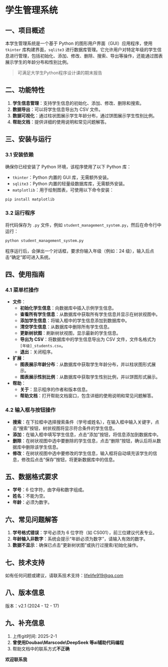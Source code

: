 # 学生管理系统

## 一、项目概述
本学生管理系统是一个基于 Python 的图形用户界面（GUI）应用程序，使用 `tkinter` 库构建界面，`sqlite3` 进行数据库管理。它允许用户对特定年级的学生信息进行管理，包括初始化、添加、修改、删除、搜索、导出等操作，还能通过图表展示学生的年龄分布和性别比例。
> 可满足大学生Python程序设计课的期末报告

## 二、功能特性
1. **学生信息管理**：支持学生信息的初始化、添加、修改、删除和搜索。
2. **数据导出**：可以将学生信息导出为 CSV 文件。
3. **数据可视化**：通过柱状图展示学生年龄分布，通过饼图展示学生性别比例。
4. **帮助文档**：提供详细的使用说明和常见问题解答。

## 三、安装与运行

### 3.1 安装依赖
确保你已经安装了 Python 环境，该程序使用了以下 Python 库：
- `tkinter`：Python 内置的 GUI 库，无需额外安装。
- `sqlite3`：Python 内置的轻量级数据库库，无需额外安装。
- `matplotlib`：用于绘制图表，可使用以下命令安装：
```bash
pip install matplotlib
```

### 3.2 运行程序
将代码保存为 `.py` 文件，例如 `student_management_system.py`，然后在命令行中运行：
```bash
python student_management_system.py
```
程序运行后，会弹出一个对话框，要求你输入年级（例如：24 级），输入后点击“确定”即可进入系统。

## 四、使用指南

### 4.1 菜单栏操作
- **文件**：
  - **初始化学生信息**：向数据库中插入示例学生信息。
  - **查看所有学生信息**：从数据库中获取所有学生信息并显示在树状视图中。
  - **添加学生信息**：将输入框中的学生信息添加到数据库中。
  - **清空学生信息**：从数据库中删除所有学生信息。
  - **更新树状图**：刷新树状视图，显示最新的学生信息。
  - **导出为 CSV**：将数据库中的学生信息导出为 CSV 文件，文件名格式为 `[年级]_students.csv`。
  - **退出**：关闭程序。
- **扩展**：
  - **图表展示年龄分布**：从数据库中获取学生年龄分布，并以柱状图形式展示。
  - **图表展示性别比例**：从数据库中获取学生性别比例，并以饼图形式展示。
- **帮助**：
  - **关于**：显示程序的作者和版本信息。
  - **帮助文档**：打开帮助文档窗口，包含详细的使用说明和常见问题解答。

### 4.2 输入框与按钮操作
- **搜索**：在下拉框中选择搜索条件（学号或姓名），在输入框中输入关键字，点击“搜索”按钮，树状视图将显示符合条件的学生信息。
- **添加**：在输入框中填写学生信息，点击“添加”按钮，将信息添加到数据库中。
- **删除**：在树状视图中选中要删除的学生信息，点击“删除”按钮，确认后将从数据库中删除该学生信息。
- **修改**：在树状视图中选中要修改的学生信息，输入框将自动填充该学生的信息，修改后点击“保存”按钮，将更新数据库中的信息。

## 五、数据格式要求
- **学号**：6 位字符，由字母和数字组成。
- **姓名**：不能为空。
- **年龄**：必须为数字。

## 六、常见问题解答
1. **学号格式错误**：学号必须为 6 位字符（如 CS001），前三位建议代表专业。
2. **年龄输入非数字**：系统会提示“年龄必须为数字”，请输入有效的数字。
3. **数据不显示**：确保已点击“更新树状图”或执行过搜索/初始化操作。

## 七、技术支持
如有任何问题或建议，请联系技术支持：lifelife919@qq.com

## 八、版本信息
版本：v2.1 (2024 - 12 - 17)

## 九、补充信息
1. 上传git时间: 2025-2-1
2. **曾使用Doubao\Marscode\DeepSeek 等ai辅助代码编程**
3. 帮助文档中的联系方式**不正确**


**欢迎联系我**



